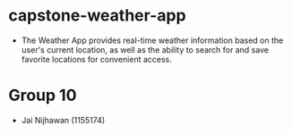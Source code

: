 # capstone-weather-app

- The Weather App provides real-time weather information based on the user's current location, as well as the ability to search for and save favorite locations for convenient access.

# Group 10
 - Jai Nijhawan (1155174) 
